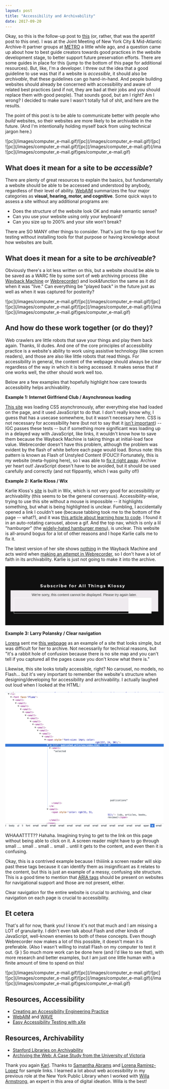 ```yaml
---
layout: post
title: "Accessibility and Archivability"
date: 2017-09-20
---
```


Okay, so this is the follow-up post to [this](https://ablwr.github.io/blog/2017/09/20/how-do-web-archiving-frameworks-work/) (or, rather, that was the aperitif post to this one). I was at the Joint Meeting of New York City & Mid-Atlantic Archive-It partner groups at [METRO](http://metro.org/) a little while ago, and a question came up about how to best guide creators towards good practices in the website development stage, to better support future preservation efforts. There are some guides in place for this (jump to the bottom of this page for additional resources). But, like, I'm a developer. I threw out the idea that a good guideline to use was that if a website is *accessible*, it should also be *archivable*, that these guidelines can go hand-in-hand. And people building websites should already be concerned with accessibility and aware of related best practices (and if not, they are bad at their jobs and you should replace them with good people). That sounds good, but am I right? Am I wrong? I decided to make sure I wasn't totally full of shit, and here are the results.

The point of this post is to be able to communicate better with people who *build* websites, so their websites are more likely to be archivable in the future. (And I'm intentionally holding myself back from using technical jargon here.)

<span style="float:left;">
![pc](/images/computer_e-mail.gif)
</span>
<span style="float:left;">
![pc](/images/computer_e-mail.gif)
</span>
<span style="float:left;">
![pc](/images/computer_e-mail.gif)
</span>
<span style="float:left;">
![pc](/images/computer_e-mail.gif)
</span>
<span style="float:left;">
![pc](/images/computer_e-mail.gif)
</span> ![pc](/images/computer_e-mail.gif)  

## What does it mean for a site to be *accessible*?

There are plenty of great resources to explain the basics, but fundamentally a website should be able to be accessed and understood by anybody, regardless of their level of ability. [WebAIM](http://webaim.org/intro/) summarizes the four major categories as **visual, hearing, motor, and cognitive**. Some quick ways to assess a site without any additional programs are:

- Does the structure of the website look OK and make semantic sense?
- Can you use your website using only your keyboard?
- Can you size up to 200% and your site won't break?

There are SO MANY other things to consider. That's just the tip-top level for testing without installing tools for that purpose or having knowledge about how websites are built.

## What does it mean for a site to be *archiveable*?

Obviously there's a lot less written on this, but a website should be able to be saved as a WARC file by some sort of web archiving process (like [Wayback Machine](http://archive.org/web/) or [Webrecorder](https://webrecorder.io/)) and look&function the same as it did when it was "live." Can everything be "played back" in the future just as well as when it was captured for posterity?

<span style="float:left;">
![pc](/images/computer_e-mail.gif)
</span>
<span style="float:left;">
![pc](/images/computer_e-mail.gif)
</span>
<span style="float:left;">
![pc](/images/computer_e-mail.gif)
</span>
<span style="float:left;">
![pc](/images/computer_e-mail.gif)
</span>
<span style="float:left;">
![pc](/images/computer_e-mail.gif)
</span> ![pc](/images/computer_e-mail.gif)  

## And how do these work together (or do they)?

Web crawlers are little robots that save your things and play them back again. Thanks, lil dudes. And one of the core principles of accessibility practice is a website's ability to work using assistive technology (like screen readers), and those are also like little robots that read things. For accessibility in general, the content of the webpage should always be clear regardless of the way in which it is being accessed. It makes sense that if one works well, the other should work well too.

Below are a few examples that hopefully highlight how care towards accessibility helps archivability.  

**Example 1: Internet Girlfriend Club / Asynchronous loading**  

[This site](http://internetgirlfriend.club/) was loading CSS asynchronously, after everything else had loaded on the page, and it used JavaScript to do that. I don't really know why, I guess that has a usecase somewhere, but it wasn't necessary here. CSS is not necessary for accessibility here (but not to say that it [isn't important](https://medium.com/@matuzo/writing-css-with-accessibility-in-mind-8514a0007939)) -- IGC passes these tests -- but if something more significant was loading up in a delayed way with JavaScript, like links, it wouldn't know how to save them because the Wayback Machine is taking things at initial-load face value. Webrecorder doesn't have this problem, although the problem was evident by the flash of white before each page would load. Bonus note: this pattern is known as Flash of Unstyled Content (FOUC)! Fortunately, this is my website (meta-hyping here), so I was able to [fix it right away](https://twitter.com/ablwr/status/909952495664984064). Archive yer heart out! JavaScript doesn't have to be avoided, but it should be used carefully and correctly (and not flippantly, which I was guilty of!)

**Example 2: Karlie Kloss / Wix**  

Karlie Kloss's [site](https://www.karliekloss.com/) is built in Wix, which is not very good for accessibility *or* archivability (this seems to be the general consensus). Accessibility-wise, trying to use this site without a mouse is impossible -- it highlights something, but what is being highlighted is unclear. Fumbling, I accidentally opened a link I couldn't see (because tabbing took me to the bottom of the page -- what?), and it was [this article about learning how to code](https://www.fastcompany.com/3066342/how-model-karlie-kloss-followed-her-nerdy-passions-to-found-kode-with-klossy). I found it in an auto-rotating carousel, above a gif. And the top nav, which is only a lil "hamburger" (the [widely-hated hamburger menu](https://www.google.com/search?q=stop+using+the+hamburger+menu&oq=stop+using+the+hamburger+menu)), is unclear. This website is all-around bogus for a lot of other reasons and I hope Karlie calls me to fix it.

The latest version of her site shows [nothing](http://web.archive.org/web/20170915110314/https://www.karliekloss.com/) in the Wayback Machine and acts weird when [making an attempt in Webrecorder](https://webrecorder.io/ablwr/accessibility-archivability/20170919170152$br:chrome:53/https://www.karliekloss.com/), so I don't have a lot of faith in its archivability. Karlie is just not going to make it into the archive.

![awkward karlie](/images/awk-kloss.png)

**Example 3: Larry Polansky / Clear navigation**

[Lorena](https://twitter.com/dalelore) sent me [this webpage](http://aum.dartmouth.edu/~larry/) as an example of a site that looks simple, but was difficult for her to archive. Not necessarily for technical reasons, but "it's a rabbit hole of confusion because there is no site map and you can't tell if you captured all the pages cause you don't know what there is."

Likewise, this site looks totally accessible, right? No carousel, no models, no Flash... but it's very important to remember the website's structure when designing/developing for accessibility and archivability. I actually laughed out loud when I looked at the HTML:

![small.. small.. small](/images/small-small-small.png)

WHAAATTTT?? Hahaha. Imagining trying to get to the link on this page without being able to click on it. A screen reader might have to go through small ... small .. small .. small .. until it gets to the content, and even then it is confusing.

Okay, this is a contrived example because I thiiiink a screen reader will skip past these tags because it can identify them as insignificant as it relates to the content, but this is just an example of a messy, confusing site structure. This is a good time to mention that [ARIA tags](https://developer.mozilla.org/en-US/docs/Web/Accessibility/ARIA) should be present on websites for navigational support and those are not present, either.

Clear navigation for the entire website is crucial to archiving, and clear navigation on each page is crucial to accessibility.

## Et cetera

That's all for now, thank you! I know it's not that much and I am missing a LOT of granularity. I didn't even talk about Flash and other kinds of JavaScript, well-known enemies to both of these concepts. Even though Webrecorder now makes a lot of this possible, it doesn't mean it is preferable. (Also I wasn't willing to install Flash on my computer to test it out. 😘 ) So much more work can be done here (and I'd like to see that), with more research and better examples, but I am just one little human with a finite amount of time to spend on this!

<span style="float:left;">
![pc](/images/computer_e-mail.gif)
</span>
<span style="float:left;">
![pc](/images/computer_e-mail.gif)
</span>
<span style="float:left;">
![pc](/images/computer_e-mail.gif)
</span>
<span style="float:left;">
![pc](/images/computer_e-mail.gif)
</span>
<span style="float:left;">
![pc](/images/computer_e-mail.gif)
</span> ![pc](/images/computer_e-mail.gif)  

## Resources, Accessibility

- [Creating an Accessibility Engineering Practice](http://blog.danielna.com/2017/09/14/creating-an-accessibility-engineering-practice.html)
- [WebAIM](http://webaim.org/) and [WAVE](http://wave.webaim.org/)
- [Easy Accessibility Testing with aXe](https://www.deque.com/products/axe/)

## Resources, Archivability

- [Stanford Libraries on Archivability](https://library.stanford.edu/projects/web-archiving/archivability)
- [Archiving the Web: A Case Study from the University of Victoria](http://web.archive.org/web/20141113023031/journal.code4lib.org/articles/10015)

Thank you again [Karl](http://landscapelibrarian.com/). Thanks to [Samantha Abrams](https://twitter.com/sabramse) and [Lorena Ramirez-Lopez](https://twitter.com/dalelore) for sample links. I learned a lot about web accessibility in my previous role at the New York Public Library when I worked with [Willa Armstrong](https://twitter.com/willaarms), an expert in this area of digital ideation. Willa is the best!
